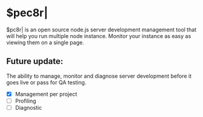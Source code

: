 # $pec8r|

$pc8r| is an open source node.js server development management tool that will help you run multiple node instance. Monitor your instance as easy as viewing them on a single page.

## Future update:

The ability to manage, monitor and diagnose server development before it goes live or pass for QA testing.

- [x] Management per project
- [ ] Profiling
- [ ] Diagnostic
